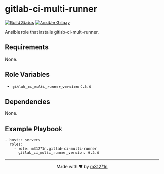 # gitlab-ci-multi-runner

[![Build Status](https://travis-ci.org/m31271n/ansible-role-gitlab-ci-multi-runner.svg?branch=master)](https://travis-ci.org/m31271n/ansible-role-gitlab-ci-multi-runner)
[![Ansible Galaxy](https://img.shields.io/badge/galaxy-m31271n.gitlab--ci--multi--runner-blue.svg)](https://galaxy.ansible.com/m31271n/gitlab-ci-multi-runner)

Ansible role that installs gitlab-ci-multi-runner.

## Requirements

None.

## Role Variables

+ `gitlab_ci_multi_runner_version`: `9.3.0`

## Dependencies

None.

## Example Playbook

```
- hosts: servers
  roles:
    - role: m31271n.gitlab-ci-multi-runner
      gitlab_ci_multi_runner_version: 9.3.0
```

* * *

<p align="center">Made with ❤ by <a href="http://index.m31271n.com">m31271n</a></p>
